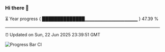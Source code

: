 ### Hi there 👋

⏳ Year progress { ██████████████▁▁▁▁▁▁▁▁▁▁▁▁▁▁▁▁ } 47.39 %

---

⏰ Updated on Sun, 22 Jun 2025 23:39:51 GMT

![Progress Bar CI](https://github.com/IshwaranRudhara/GIT-ACTION/workflows/Progress%20Bar%20CI/badge.svg)
